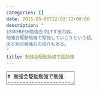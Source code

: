 ```yaml
---
categories: []
date: 2015-05-06T22:02:12+09:00
description: "
15卒FRESH勉強会でLTする内容。
勉強会駆動勉強で勉強していこうという話。
あと別の勉強方の紹介もある。
"
title: 勉強会駆動勉強で猛勉強
---
```


<textarea data-markdown
    data-separator="\n===\n"
    data-vertical="\n---\n"
    data-notes="^Note:">
# 勉強会駆動勉強で勉強
----------------------
サイバーエージェント15卒FRESH勉強会
<!-- .slide: class="center" -->
===
# About Me
---------
![κeenのアイコン](/images/icon.png) <!-- .element: style="position:absolute;right:0;z-index:-1" -->

 + κeen
 + [@blackenedgold](https://twitter.com/blackenedgold)
 + Github: [KeenS](https://github.com/KeenS)
 + 渋谷のエンジニア
 + 大学では非情報系の学部にいた
 + Lisp, ML, Shell Scriptあたりを書きます
===
# 勉強会駆動勉強
---------------

<!-- .slide: class="center" -->
===
# 勉強会駆動勉強
---------------
## 方法

1. 勉強会を見付ける <!-- .element: class="fragment" data-fragment-index="1" -->
2. (詳しくない内容について)トークを登録する <!-- .element: class="fragment" data-fragment-index="2" -->
3. 期日までに勉強する <!-- .element: class="fragment" data-fragment-index="3" -->
4. 期日までに資料を作る <!-- .element: class="fragment" data-fragment-index="4" -->
5. 発表する <!-- .element: class="fragment" data-fragment-index="5" -->

===
# 勉強会駆動勉強
---------------
## ポイント

* 自分でテーマを決めてる
* 自分で期限を決めてる
* 決めた期限は強制力がある
* アプトプットする
* 質問などでフィードバックがくる

===
# 勉強会駆動勉強
---------------
## 身に付く力

* 素早く調べる力
* 要点を素早く見付ける力
* プレゼン資料の作成力
* プレゼン力

===
# 例

<!-- .slide: class="center" -->
===
# 前回のRustの話
実は発表決めた時点ではRustを書いたことなかった
![Rust slide](/images/rust_slide.png)

<!-- .slide: class="center" -->
===
# ISUCON
勉強会じゃないけど出場を決めてから周辺の勉強を始めた
![iscon4 blog](/images/isucon4_blog.png)

<!-- .slide: class="center" -->
===
# おまけ
-------
その他の勉強法

* マイナー言語式勉強法
* やっちゃれ勉強法

===
# マイナー言語式勉強法

<!-- .slide: class="center" -->
===
# マイナー言語式勉強法
---------------------
## 方法

* マイナー言語を始める

===
# マイナー言語式勉強法
---------------------
## ポイント
![lisplogo](/images/lisplogo_256.png) <!-- .element: style="position:absolute;right:0;z-index:-1" -->

* 情報が少ない
* ライブラリも少ない
* でも謎技術が使われていたりする

===
# マイナー言語式勉強法
---------------------
## 身につく力など

* どうにかして情報を見付ける力
* 英語力
* ソースコード読解力
* ライブラリ実装する力
* 他人のソースのバグを見付ける力
* プルリク力
* RFCなどを読む力
* パラダイムが広がる
* 謎技術を使えるようになる

===
# やっちゃれ勉強法

<!-- .slide: class="center" -->
===
# やっちゃれ勉強法
-----------------
## 方法

* (言語/仕様に)詳しくないけどライブラリの実装始めちゃう
* やっちゃれ（やってやれ）の気持で。

===
# やっちゃれ勉強法
-----------------
## ポイント

* 手を動かしてる

===
# やっちゃれ勉強法
---------------------
## 身につく力など

* 実装力
* 仕様の理解力
* 言語への理解
* (大抵)低レベルな操作

===

<span style="font-size:600%">以上</span>  
何か質問あればどうぞ

<!-- .slide: class="center" -->


</textarea>
